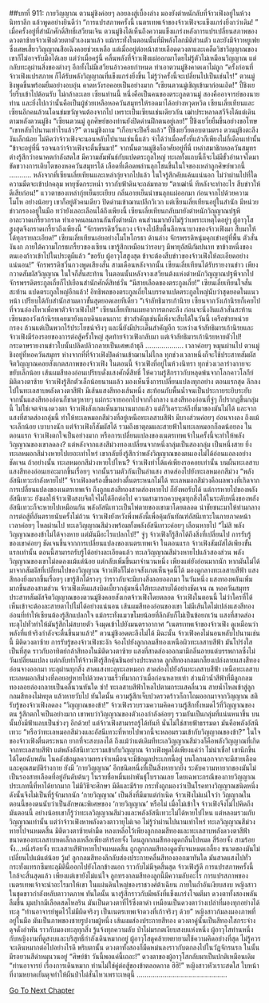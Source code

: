 ##บทที่ 911: กายวิญญาณ
ตวนมู่ชิงค่อยๆ ลอยลงสู่เบื้องล่าง มองยังตำหนักลับที่จ้าวเฟิงอยู่ในห้วงนิทราลึก แล้วพูดอย่างยินดีว่า “การแปรสภาพครั้งนี้ เนตรเทพเจ้าของจ้าวเฟิงจะแข็งแกร่งยิ่งกว่าเดิม! ”
เมื่อครั้งอยู่ที่สำนักศักดิ์สิทธิ์เสวียนเจิน ตวนมู่ชิงได้เห็นถึงความแข็งแกร่งหลังการแปรเปลี่ยนสภาพของดวงตาซ้ายจ้าวเฟิงด้วยตาตัวเองมาแล้ว
แม้กระทั่งในตอนนั้นที่มีพลังโลกมิติส่วนตัว และยังมีจ้าวหยูเฟยซึ่งเศษเสี้ยววิญญาณสือเฉิงคอยช่วยเหลือ แต่เมื่ออยู่ต่อหน้าสายเลือดดวงตาและเคล็ดวิชาวิญญาณของเขาก็ไม่อาจรับมือได้เลย
แต่ว่าเมื่อครู่นี้ คลื่นพลังที่จ้าวเฟิงแผ่ออกมาโดยไม่รู้ตัวไม่เหมือนวิญญาณ แต่กลับทะลุผ่านสิ่งของต่างๆ อีกทั้งไม่มีเสวียนอ้าวคอยกำหนด ทำเอาตวนมู่ชิงคาดเดาไม่ถูก
“ครั้งก่อนที่จ้าวเฟิงแปรสภาพ ก็ได้รับพลังวิญญาณที่แข็งแกร่งยิ่งขึ้น ไม่รู้ว่าครั้งนี้จะเปลี่ยนไปเป็นเช่นไร!” ตวนมู่ชิงพูดขึ้นพร้อมยิ้มอย่างอบอุ่น คาดหวังรอคอยเป็นอย่างมาก
“เซียนตวนมู่เชิญเข้ามาก่อนเถิด!” ปี้ชิงเยวี่ยรีบเข้าไปต้อนรับ ไม่กล้าละเลย
เซียนท่านนี้ หนึ่งคือเป็นคนของตระกูลตวนมู่ สองคืออาจารย์ของนายท่าน
และยิ่งไปกว่านั้นคือเป็นผู้ช่วยเหลือหอควันสมุทรให้รอดมาได้อย่างหวุดหวิด
เซียนเลี่ยเทียนและเซียนอีกคนล้วนโดนข่มขวัญจนต้องจากไป
เพราะเป็นเซียนเช่นเดียวกัน เฒ่าประหลาดสวีจึงได้แต่เดินตามหลังตวนมู่ชิง
“เซียนตวนมู่ ลูกศิษย์ของท่านยังปิดด่านฝึกตนอยู่เลย!” ปี้ชิงเยวี่ยยิ้มขึ้นอย่างขอโทษ
“เขาหลับไปนานเท่าไรแล้ว?” ตวนมู่ชิงถาม
“เกือบจะปีครึ่งแล้ว” ปี้ชิงเยวี่ยตอบตามตรง
ตวนมู่ชิงตะลึงงันเล็กน้อย ไม่คิดว่าจ้าวเฟิงจะนอนหลับไปนานเช่นนี้แล้ว จำได้ว่าเมื่อครั้งที่แล้วก็เพียงไม่กี่เดือนเท่านั้น
“ข้าจะอยู่ที่นี่ รอจนกว่าจ้าวเฟิงจะตื่นขึ้นมา!”
จากนั้นตวนมู่ชิงก็อาศัยอยู่ที่นี่
เหล่าสมาชิกหอควันสมุทรต่างรู้สึกว่าอนาคตกำลังสดใส
มีความสัมพันธ์กับแปดตระกูลใหญ่ ทะเลทั้งแถบนี้ก็จะไม่มีขั้วอำนาจใดมาขัดขวางการเติบโตของหอควันสมุทรได้
เลือดที่เดือดพล่านลุกโชนขึ้นในใจของเหล่าลูกศิษย์พวกนี้
...........
หลังจากที่เซียนเลี่ยเทียนและเหล่ากุ่ยจากไปแล้ว ในใจรู้สึกคับแค้นแน่นอก ไม่ว่าผ่านไปที่ใด ความมืดจะเข้าปกคลุม พายุซัดกระหน่ำ ราวกับฟ้าดินจะถล่มทลาย
“ตาเฒ่านี่ ทีหลังจะทำอะไร สืบข่าวให้ดีเสียก่อน!” แววตาของเหล่ากุ่ยเย็นยะเยียบ กลิ่นอายเย็นน่าขนลุกแผ่ออกมา ก่อนจากไปด้วยความโมโห
อย่างน้อยๆ เขาก็อยู่ตัวคนเดียว ปิดด่านเข้าฌานปลีกวิเวก
แต่เซียนเลี่ยเทียนอยู่ในสำนัก มีหน่วยข่าวกรองอยู่ในมือ ทว่ายังเลอะเลือนได้ถึงเพียงนี้
เซียนเลี่ยเทียนกลับมายังตำหนักวิญญาณปฐพี อาละวาดเกรี้ยวกราด ทำเอาคนลนลานกันทั้งตำหนัก
คนส่วนมากยังไม่รู้ว่าเพราะเหตุใดอยู่ๆ ผู้อาวุโสสูงสุดจึงกราดเกรี้ยวถึงเพียงนี้
“จักรพรรดิซวิ่นกวง เจ้าจงไปสืบตื้นลึกหนาบางของจ้าวเฟิงมา สืบมาให้ได้ทุกรายละเอียด!” เซียนเลี่ยเทียนเอ่ยอย่างโมโหโกรธา
ด้านล่าง จักรพรรดิหนุ่มคุกเข่าอยู่ที่พื้น ตัวสั่นงันงก
ภายใต้ความโกรธเกรี้ยวของเซียน เขารู้สึกเหมือนว่ารอบๆ มีพายุอัสนีกัมปนาท ขาข้างหนึ่งของตนเองก้าวเข้าไปในประตูผีแล้ว
“ขอรับ ผู้อาวุโสสูงสุด ข้าจะต้องสืบข่าวของจ้าวเฟิงให้ละเอียดอย่างแน่นอน!” จักรพรรดิซวิ่นกวงพูดเสียงสั่น
สามเดือนหลังจากนั้น เซียนเลี่ยเทียนได้รับรายงานข่าว เพียงกวาดสัมผัสวิญญาณ ในใจก็สั่นสะท้าน
ในตอนนั้นหลังจางเสวียนต้งแห่งตำหนักวิญญาณปฐพีจากไป จักรพรรดิตระกูลเถี่ยก็ไปเยือนสำนักศักดิ์สิทธ์วั่น
“มีสายเลือดของตระกูลเถี่ย!” เซียนเลี่ยเทียนใจสั่นสะท้าน
แปดตระกูลใหญ่อีกแล้ว!
อิทธิพลของตระกูลเถี่ยในบรรดาแปดตระกูลใหญ่นับว่าสุดยอดในแนวหน้า เปรียบได้กับสำนักสามดาวขั้นสุดยอดเลยทีเดียว
“เจ้าลัทธิมารเก้านิรย เซียนจากวังเก้านิรยก็เคยไปที่จวนอ๋องโหวเพื่อพาตัวจ้าวเฟิงไป!” เซียนเลี่ยเทียนเผยอาการตกตะลึง ก่อนจะนิ่งงันแล้วสั่นสะท้าน
เซียนของวังเก้านิรยเคยมายังแถบดินแดนเกาะ ข่าวสำคัญเช่นนี้เพิ่งจะสืบได้ในวันนี้ เครือข่ายหน่วยกรอง ล้วนแต่เป็นพวกไร้ประโยชน์จริงๆ
และนี่ยังมีประเด็นสำคัญอีก
ระหว่างเจ้าลัทธิมารเก้านิรยและจ้าวเฟิงมีร่องรอยของการต่อสู้ครั้งใหญ่ สุดท้ายจ้าวเฟิงกลับมา แต่เจ้าลัทธิมารเก้านิรยหายตัวไป!
กระดาษรายงานข่าวใบนั้นปลิดปลิวกลายเป็นเศษเถ้าธุลี
...................
เวลาค่อยๆ หมุนผ่านไป ตวนมู่ชิงอยู่ที่หอควันสมุทร ห่างจากที่ที่จ้าวเฟิงปิดด่านเข้าฌานไม่ไกล ทุกช่วงเวลาหนึ่งก็จะใช้ประสาทสัมผัสจิตวิญญาณคอยสังเกตสภาพของจ้าวเฟิง
ในตอนนี้ จ้าวเฟิงที่อยู่ในห้วงนิทรา ทุกช่วงเวลาร่างกายจะขยับเล็กน้อย
เส้นผมสีทองอ่อนเปรียบดั่งแสงศักดิ์สิทธิ์ ให้ความรู้สึกราวกับหลุดพ้นจากโลกคาวโลกีย์
มิติดวงตาซ้าย
จ้าวเฟิงรู้สึกตัวเล็กน้อยนานแล้ว มองเห็นซึ่งการเปลี่ยนแปลงทุกอย่าง
ตอนแรกสุด ลึกลงไปในทะเลสาบพลังดวงตาสีฟ้า มีเส้นแสงสีทองเส้นหนึ่ง สะท้อนกับพื้นน้ำจนเป็นประกายระยิบระยับ
จากนั้นแสงสีทองอ่อนก็ขาดๆหายๆ แผ่กระจายออกไปจากกึ่งกลาง
แสงสีทองอ่อนที่จู่ๆ ก็ปรากฏขึ้นกลุ่มนี้ ไม่ใช่เจตจำนงดวงตา
จ้าวเฟิงสังเกตเห็นมานานมากแล้ว แต่ก็วิเคราะห์ถึงที่มาของมันไม่ได้
และจากแสงที่สาดส่องกลุ่มนี้ ทำให้ทะเลหมอกสีม่วงที่อยู่เหนือทะเลสาบสีฟ้า มีบางส่วนค่อยๆ อ่อนจางลง ถึงแม้จะเล็กน้อย เบาบางนัก แต่จ้าวเฟิงก็สัมผัสได้
รวมถึงธาตุลมและสายฟ้าในทะเลหมอกก็ลดน้อยลง
ในตอนแรก จ้าวเฟิงตกใจเป็นอย่างมาก หรือการเปลี่ยนแปลงของเนตรเทพเจ้าในครั้งนี้จะทำให้พลังวิญญาณของเขาลดลง?
แต่หลังจากแสงสีม่วงทองเปลี่ยนจากหนึ่งกลุ่มเป็นสองกลุ่ม เป็นหนึ่งสาย
ยิ่งทะเลหมอกสีม่วงหายไปเยอะเท่าไหร่ เขากลับยิ่งรู้สึกว่าพลังวิญญาณของตนเองไม่ได้อ่อนแอลงอย่างชัดเจน
ถ้าอย่างนั้น ทะเลหมอกสีม่วงหายไปไหน?
จ้าวเฟิงทำได้แค่เพียงรอคอยเท่านั้น
บนผืนทะเลสาบ แสงสีทองอ่อนเยอะมากขึ้นเรื่อยๆ จากนั้นรวมตัวกันเป็นลำแสง สาดส่องไปยังทะเลหมอกสีม่วง
“พลังอัสนีเทวะกำลังหายไป!” จ้าวเฟิงอดร้องขึ้นอย่างตื่นตระหนกไม่ได้
ทะเลหมอกสีม่วงคือผลพวงที่เกิดจากการเปลี่ยนแปลงของเนตรเทพเจ้า ถึงถูกแสงสีทองสาดส่องหายไป ก็ยังพอรับได้
แต่การหายไปของพลังอัสนีเทวะ ยังผลให้จ้าวเฟิงสงบจิตใจไม่ได้อีกต่อไป
ความสามารถควบคุมทุกสิ่งได้ในระดับหนึ่งของพลังอัสนีเทวะก็จะหายไปเหมือนกัน
พลังอัสนีเทวะเป็นไพ่ตายของเขามาโดยตลอด นำชัยชนะมาให้ท่ามกลางการต่อสู้ที่อันตรายนับครั้งไม่ถ้วน
จ้าวเฟิงยังหวังพึ่งพลังนี้เพื่อคุ้มกันทัณฑ์อัสนีเทวะในภายภาคหน้า
เวลาค่อยๆ ไหลผ่านไป ทะเลวิญญาณสีม่วงพร้อมทั้งพลังอัสนีเทวะค่อยๆ เลือนหายไป
“ไม่สิ พลังวิญญาณของข้าไม่ได้จางหาย แต่มันมีอะไรแปลกไป!” จู่ๆ จ้าวเฟิงก็รู้สึกได้ถึงสิ่งที่เปลี่ยนไป
การรับรู้ของเขาค่อยๆ ชัดเจนขึ้นจากการเปลี่ยนแปลงของเนตรเทพเจ้า
ในตอนแรก จ้าวเฟิงสัมผัสได้เพียงขั้นแรกเท่านั้น ตอนนี้สามารถรับรู้ได้อย่างละเอียดแล้ว
ทะเลวิญญาณสีม่วงหายไปแล้วสองส่วน พลังวิญญาณของเขาไม่ลดลงแม้แต่น้อย แต่กลับเพิ่มขึ้นมาจำนวนหนึ่ง เพียงแต่ยังอ่อนมากนัก
หากมันไม่ได้มาจากสัมผัสที่เปลี่ยนไปของวิญญาณ จ้าวเฟิงก็ไม่อาจสังเกตเห็นจุดนี้ได้
มองดูกลางทะเลสาบสีฟ้า แสงสีทองยิ่งมากขึ้นเรื่อยๆ เขารู้สึกได้รางๆ ว่าราวกับจะมีบางสิ่งลอยออกมา
ในวันหนึ่ง แสงทองพลันเพิ่มมากขึ้นสองสามส่วน จ้าวเฟิงเห็นแสงบิดเบี้ยวกลุ่มหนึ่งใต้ทะเลสาบได้อย่างชัดเจน
ณ หอควันสมุทร ประสาทสัมผัสจิตวิญญาณของตวนมู่ชิงคอยสังเกตจ้าวเฟิงโดยตลอด
จ้าวเฟิงในตอนนี้ ไม่ว่าใครที่ได้เห็นเข้าจะต้องละสายตาไปไม่ได้อย่างแน่นอน
เส้นผมสีทองอ่อนของเขา ไม่มีเส้นใดไม่เปล่งแสงสีทองอ่อนที่ทำให้เซียนต้องรู้สึกแปลกใจ
แม้กระทั่งแมวขโมยน้อยที่ลึกลับก็ไม่เป็นข้อยกเว้น
แสงที่สาดส่องทะลุไปทั่วทำให้มันรู้สึกไม่สบายตัว จึงมุดเข้าไปยังมนตราอากาศ
“เนตรเทพเจ้าของจ้าวเฟิง ดูเหมือนว่าพลังที่แท้จริงกำลังจะตื่นขึ้นมาแล้ว!” ตวนมู่ชิงอดตะลึงไม่ได้ มิฉะนั้น จ้าวเฟิงคงไม่นอนหลับไปนานเช่นนี้
มิติดวงตาซ้าย
การรับรู้ของจ้าวเฟิงชะงัก จ้องไปยังลูกกลมสีทองเหนือผิวทะเลสาบสีฟ้า
มันโปร่งใสเป็นที่สุด ราวกับอาทิตย์กล้าสีทองในมิติดวงตาซ้าย
แสงที่สาดส่องออกมามีกลิ่นอายแต่บรรพกาลซึ่งไม่วันเปลี่ยนแปลง แต่กลับทำให้จ้าวเฟิงรู้สึกคุ้นชินอย่างประหลาด
ลูกสีทองกลมเกลี้ยงเปล่งลายแสงสีทองอ่อนจางออกมา ทะลุผ่านทุกสิ่ง
สาดแสงทะลุทะเลหมอก สาดส่องไปยังก้นทะเลสาบสีฟ้า
เหนือทะเลสาบ ทะเลหมอกสีม่วงที่ลอยอยู่หายไปด้วยความเร็วที่มากกว่าเมื่อก่อนหลายเท่า
ส่วนผิวน้ำสีฟ้าที่มีลูกกลมทองลอยล่องกลายเป็นคลื่นวนทันใด
ซ่า!
ทะเลสาบสีฟ้าไหลไปตามกระแสคลื่นวน สายน้ำไหลเข้าสู่ลูกกลมสีทองไม่หยุด แล้วหายวับไป
ทันใดนั้น ความรู้สึกเจ็บปวดรวดร้าวก็ถาโถมออกมาจากวิญญาณ สติรับรู้ของจ้าวเฟิงลดลง
“วิญญาณของข้า!” จ้าวเฟิงรวบรวมความคิดความรู้สึกทั้งหมดไว้ที่วิญญาณของตน รู้สึกตกใจเป็นอย่างมาก
เขาพบว่าวิญญาณของตัวเองกำลังค่อยๆ รวมกันเป็นกลุ่มที่แน่นหนาขึ้น
บนนั้นยังมีฟ้าแลบเป็นช่วงๆ อีกด้วย!
แต่จ้าวเฟิงสามารถรู้ได้ทันที นั่นไม่ใช่สายฟ้าธรรมดา มันคือพลังอัสนีเทวะ
“หรือว่าทะเลหมอกสีม่วงและอัสนีเทวะที่หายไปพวกนี้จะหลอมรวมเข้ากับวิญญาณของข้า?” ในใจของจ้าวเฟิงตื่นตระหนก ยากที่จะสงบลงได้
ถึงแม้ว่าแต่เดิมทีทะเลวิญญาณสีม่วงก็คือพลังวิญญาณที่เกิดจากทะเลสาบสีฟ้า
แต่พลังอัสนีเทวะรวมเข้ากับวิญญาณ
จ้าวเฟิงพูดได้เพียงแค่ว่า ไม่น่าเชื่อ!
เขานึกขึ้นได้โดยฉับพลัน ในคลังข้อมูลความทรงจำเหมือนจะมีข้อมูลประเภทนี้อยู่
บนโลกนอกจากจะมีสายเลือดและคุณสมบัติร่างกาย ยังมี ‘กายวิญญาณ’ อีกชนิดหนึ่งที่เป็นสิ่งหายากยิ่ง ระดับความหายากของมันไม่เป็นรองสายเลือดที่อยู่อันดับต้นๆ ในรายชื่อหมื่นเผ่าพันธุ์โบราณเลย
โดยเฉพาะกรณีของกายวิญญาณประเภทนี้ที่หาได้ยากมาก ไม่มีวิธีจะศึกษา มีดีและมีร้าย กระทั่งถูกมองว่าเป็นโรคทางวิญญาณชนิดหนึ่ง ดังนั้นจึงไม่เป็นที่รู้จักมากนัก
‘กายวิญญาณ’ เป็นสิ่งที่มีมาแต่กำเนิด จ้าวเฟิงไม่แน่ใจว่า วิญญาณในตอนนี้ของตนนับว่าเป็นลักษณะพิเศษของ ‘กายวิญญาณ’ หรือไม่
เมื่อไม่เข้าใจ จ้าวเฟิงจึงไม่ไปคิดถึงมันตอนนี้
อย่างน้อยเขาก็รู้ว่าทะเลวิญญาณสีม่วงและพลังอัสนีเทวะไม่ได้หายไปไหน แต่หลอมรวมกับวิญญาณเท่านั้น
แต่ว่าจ้าวเฟิงหาพลังดวงตาวายุไม่เจอ
ไม่รู้ว่าผ่านไปนานเท่าไหร่ ทะเลวิญญาณสีม่วงหายไปจนหมดสิ้น มิติดวงตาซ้ายดำมืด หลงเหลือไว้เพียงลูกกลมสีทองและทะเลสาบพลังดวงตาสีฟ้า
ขนาดของทะเลสาบหดเล็กลงเหลือเพียงห้าร้อยจั้ง โดนลูกกลมสีทองดูดกลืนไปหมด
สี่ร้อยจั้ง สามร้อยจั้ง...หนึ่งร้อยจั้ง
ทะเลสาบสีฟ้าหายไปจนหมดสิ้น ถูกลูกกลมสีทองดูดซับจนหมดเกลี้ยง ขนาดของมันไม่เปลี่ยนไปแม้แต่น้อย
วู้ม!
ลูกกลมสีทองลึกลับส่องประกายคลื่นสีทองออกมาทันใด มันสาดแสงไปทั่ว กระทั่งแทรกซึมทะลุมิตินี้ออกไปยังโลกข้างนอก ราวกับไม่มีจุดสิ้นสุด
จ้าวเฟิงรู้ดี การแปรสภาพครั้งนี้ใกล้จะสิ้นสุดแล้ว
เพียงแต่เขายังไม่แน่ใจ ลูกทรงกลมสีทองลูกนี้มีความลับอะไร
การแปรสภาพของเนตรเทพเจ้าจะนำอะไรมาให้เขา
ในแผ่นดินใหญ่ของราชวงศ์ต้าเฉียน ภายในถ้ำอันเงียบสงบ
หญิงสาวในชุดขาวกำลังหลับตาวาดภาพ
ทันใดนั้น นางรู้สึกราวกับมีพลังที่แข็งแกร่งโจมตีมา ดวงตาทั้งสองพลันลืมขึ้น มุมปากมีเลือดสดไหลริน
มันเป็นดวงตาที่ไร้ซึ่งตาดำ เหมือนเป็นดวงตาว่างเปล่าที่มองทุกอย่างได้ทะลุ
“ท่านอาจารย์พูดไว้ไม่มีผิดจริงๆ เป็นเนตรเทพเจ้าดวงที่เก้าจริงๆ ด้วย”
หญิงสาวก้มลงมองภาพที่อยู่ในมือ มันเป็นภาพของชายรูปงามผู้หนึ่ง เส้นผมส่องประกายสีทอง ดวงตาคู่นั้นเป็นสีทองใสกระจ่างดุจดั่งอำพัน ราวกับมองทะลุทุกสิ่ง รู้แจ้งทุกความลับ
ป่าไผ่มรกตเงียบสงบแห่งหนึ่ง
ผู้อาวุโสท่านหนึ่งกับหญิงงามที่ดูสงบและบริสุทธิ์กำลังเดินหมากอยู่
ผู้อาวุโสดูคล้ายพยายามใช้ความคิดอย่างที่สุด ไม่รู้ควรจะเดินหมากต่อไปอย่างไรดี
พริบตานั้น ดวงตาทั้งสองก็มืดหม่นลงราวกับตกลงไปในวัฏจักรนรก ในนั้นมีรอยวนสีดำหมุนวนอยู่
“ศิษย์ข้า วันนี้พอแค่นี้เถอะ!” ดวงตาของผู้อาวุโสกลับมาเป็นปกติเหมือนเดิม
“ท่านอาจารย์ เรื่องการเดินหมาก ท่านไม่ใช่คู่ต่อสู้ของข้าตลอดกาล ฮิฮิ!” หญิงสาวหัวเราะสดใส ใบหน้าที่งามหยาดเยิ้มดุจทำให้ผืนป่าไผ่สั่นไหวเพราะเหตุนี้
………………………………………


[Go To Next Chapter]( ./149.md)